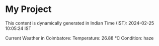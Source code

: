 # My Project

This content is dynamically generated in Indian Time (IST): 2024-02-25 10:05:24 IST


Current Weather in Coimbatore:
Temperature: 26.88 °C
Condition: haze
